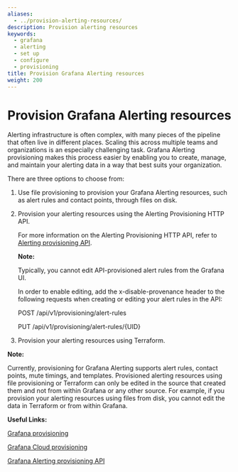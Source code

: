 ```yaml
---
aliases:
  - ../provision-alerting-resources/
description: Provision alerting resources
keywords:
  - grafana
  - alerting
  - set up
  - configure
  - provisioning
title: Provision Grafana Alerting resources
weight: 200
---
```


# Provision Grafana Alerting resources

Alerting infrastructure is often complex, with many pieces of the pipeline that often live in different places. Scaling this across multiple teams and organizations is an especially challenging task. Grafana Alerting provisioning makes this process easier by enabling you to create, manage, and maintain your alerting data in a way that best suits your organization.

There are three options to choose from:

1. Use file provisioning to provision your Grafana Alerting resources, such as alert rules and contact points, through files on disk.

1. Provision your alerting resources using the Alerting Provisioning HTTP API.

   For more information on the Alerting Provisioning HTTP API, refer to [Alerting provisioning API](https://grafana.com/docs/grafana/latest/developers/http_api/alerting_provisioning/).

   **Note:**

   Typically, you cannot edit API-provisioned alert rules from the Grafana UI.

   In order to enable editing, add the x-disable-provenance header to the following requests when creating or editing your alert rules in the API:

   POST /api/v1/provisioning/alert-rules

   PUT /api/v1/provisioning/alert-rules/{UID}

1. Provision your alerting resources using Terraform.

**Note:**

Currently, provisioning for Grafana Alerting supports alert rules, contact points, mute timings, and templates. Provisioned alerting resources using file provisioning or Terraform can only be edited in the source that created them and not from within Grafana or any other source. For example, if you provision your alerting resources using files from disk, you cannot edit the data in Terraform or from within Grafana.

**Useful Links:**

[Grafana provisioning](https://grafana.com/docs/grafana/latest/administration/provisioning/)

[Grafana Cloud provisioning](/docs/grafana-cloud/infrastructure-as-code/terraform/)

[Grafana Alerting provisioning API](https://grafana.com/docs/grafana/latest/developers/http_api/alerting_provisioning)
